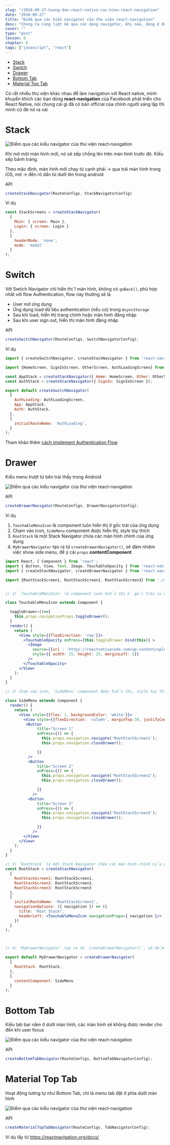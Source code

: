 ```yaml
---
slug: "/2018-09-27-huong-dan-react-native-cac-kieu-react-navigation"
date: "2018-09-27"
title: "Điểm qua các kiểu navigator của thư viện react-navigation"
desc: "Chúng ta cùng liệt kê qua các dạng navigator, khi nào, dùng ở đâu là hợp lý"
cover: ""
type: "post"
lesson: 0
chapter: 0
tags: ["javascript", "react"]
---
```


<!-- TOC -->

- [Stack](#stack)
- [Switch](#switch)
- [Drawer](#drawer)
- [Bottom Tab](#bottom-tab)
- [Material Top Tab](#material-top-tab)

<!-- /TOC -->

Có rất nhiều thư viện khác nhau để làm navigation với React native, mình khuyến khích các bạn dùng **react-navigation** của Facebook phát triển cho React Native, nói chung cái gì đã có bản official của chính người sáng lập thì mình cứ đè nó ra xài

# Stack

![Điểm qua các kiểu navigator của thư viện react-navigation](https://i.stack.imgur.com/25MyO.jpg)

Khi mở một màn hình mới, nó sẽ sếp chồng lên trên màn hình trước đó. Kiếu sếp bánh tráng.

Theo mặc định, màn hình mới chạy từ cạnh phải -> qua trái màn hình trong iOS, mờ -> đến rõ dần từ dưới lên trong android

API

```jsx
createStackNavigator(RouteConfigs, StackNavigatorConfig)
```

Ví dụ

```jsx
const StackScreens = createStackNavigator(
  {
    Main: { screen: Main },
    Login: { screen: Login }
  },
  {
    headerMode: 'none',
    mode: 'modal'
  }
);
```

# Switch

Với Swtich Navigator chỉ hiển thị 1 màn hình, không có `goBack()`, phù hợp nhất với flow Authentication, flow này thường sẽ là

- User mở ứng dụng
- Ứng dụng load dữ liệu authentication (nếu có) trong `AsyncStorage`
- Sau khi load, hiển thị trang chính hoặc màn hình đăng nhập
- Sau khi user sign out, hiển thị màn hình đăng nhập

API

```jsx
createSwitchNavigator(RouteConfigs, SwitchNavigatorConfig);
```

Ví dụ

```jsx
import { createSwitchNavigator, createStackNavigator } from 'react-navigation';

import {HomeScreen, SignInScreen, OtherScreen, AuthLoadingScreen} from './screens';

const AppStack = createStackNavigator({ Home: HomeScreen, Other: OtherScreen });
const AuthStack = createStackNavigator({ SignIn: SignInScreen });

export default createSwitchNavigator(
  {
    AuthLoading: AuthLoadingScreen,
    App: AppStack,
    Auth: AuthStack,
  },
  {
    initialRouteName: 'AuthLoading',
  }
);
```

Tham khảo thêm [cách implement Authentication Flow](https://reactnavigation.org/docs/en/auth-flow.html)

# Drawer

Kiểu menu trượt từ bên trái thấy trong Android

![Điểm qua các kiểu navigator của thư viện react-navigation](https://github.com/xke/SimpleReactDrawerNavigationExample/raw/master/SimpleReactDrawerNavigationExample.gif)

API

```js
createDrawerNavigator(RouteConfigs, DrawerNavigatorConfig);
```

Ví dụ

1. `TouchableMenuIcon` là component luôn hiển thị ở gốc trái của ứng dụng
2. Chạm vào icon, `SideMenu` component được hiển thị, style tùy thích
3. `RootStack` là một Stack Navigator chứa các màn hình chính của ứng dụng
4. `MyDrawerNavigator` tạo ra từ `createDrawerNavigator()`, sẽ đảm nhiệm việc show side menu, để ý cái `props` **contentComponent**

```jsx
import React, { Component } from 'react';
import { Button, View, Text, Image, TouchableOpacity } from 'react-native';
import { createStackNavigator, createDrawerNavigator } from 'react-navigation';

import {RootStackScreen1, RootStackScreen2, RootStackScreen3} from './screens';


// 1) `TouchableMenuIcon` là component luôn hiển thị ở gốc trái của ứng dụng

class TouchableMenuIcon extends Component {

  toggleDrawer=()=>{    
    this.props.navigationProps.toggleDrawer();
  }
  render() {
    return (
      <View style={{flexDirection: 'row'}}>
        <TouchableOpacity onPress={this.toggleDrawer.bind(this)} >
          <Image
            source={{uri : 'https://reactnativecode.com/wp-content/uploads/2018/04/hamburger_icon.png'}}
            style={{ width: 25, height: 25, marginLeft: 5}}
          />
        </TouchableOpacity>
      </View>
    );
  }
}

// 2) Chạm vào icon, `SideMenu` component được hiển thị, style tùy thích

class SideMenu extends Component {
  render() {
    return (
      <View style={{flex: 1, backgroundColor: 'white'}}>
        <View style={{flexDirection: 'column', marginTop:30, justifyContent: 'space-around'}}>
         <Button
              title="Screen 1"
              onPress={() => {
                this.props.navigation.navigate('RootStackScreen1');
                this.props.navigation.closeDrawer();

              }}
          />
          <Button
              title="Screen 2"
              onPress={() => {
                this.props.navigation.navigate('RootStackScreen2');
                this.props.navigation.closeDrawer();

              }}
            />
          <Button
              title="Screen 3"
              onPress={() => {
                this.props.navigation.navigate('RootStackScreen3');
                this.props.navigation.closeDrawer();

              }}
            />
        </View>
      </View>
    );
  }
}

// 3) `RootStack` là một Stack Navigator chứa các màn hình chính của ứng dụng
const RootStack = createStackNavigator(
  {
    RootStackScreen1: RootStackScreen1,
    RootStackScreen2: RootStackScreen2,
    RootStackScreen3: RootStackScreen3
  },
  {
    initialRouteName: 'RootStackScreen1',  
    navigationOptions: ({ navigation }) => ({
      title: "Root Stack", 
      headerLeft: <TouchableMenuIcon navigationProps={ navigation }/>
    })
  }
);



// 4) `MyDrawerNavigator` tạo ra từ `createDrawerNavigator()`, sẽ đảm nhiệm việc show side menu, để ý cái `props` **contentComponent**

export default MyDrawerNavigator = createDrawerNavigator(  
  {
    RootStack: RootStack,
  },
  {
    contentComponent: SideMenu
  }
);
```

# Bottom Tab

Kiểu tab bar nằm ở dưới màn hình, các màn hình sẽ không được render cho đến khi user focus

![Điểm qua các kiểu navigator của thư viện react-navigation](https://raw.githubusercontent.com/xotahal/react-native-material-ui-demo-app/master/resources/bottom-navigation-1.gif)

API

```js
createBottomTabNavigator(RouteConfigs, BottomTabNavigatorConfig);
```

# Material Top Tab

Hoạt động tương tự như Bottom Tab, chỉ là menu tab đặt ở phía dưới màn hình

![Điểm qua các kiểu navigator của thư viện react-navigation](https://i.stack.imgur.com/tGJ0l.png)

API

```js
createMaterialTopTabNavigator(RouteConfigs, TabNavigatorConfig);
```

Ví dụ lấy từ https://reactnavigation.org/docs/
